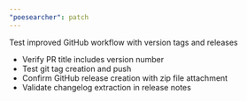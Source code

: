 ```yaml
---
"poesearcher": patch
---
```


Test improved GitHub workflow with version tags and releases

- Verify PR title includes version number
- Test git tag creation and push
- Confirm GitHub release creation with zip file attachment
- Validate changelog extraction in release notes